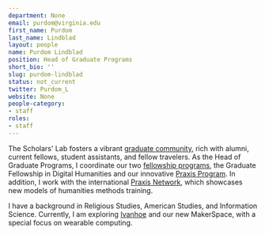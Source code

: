 ```yaml
---
department: None
email: purdom@virginia.edu
first_name: Purdom
last_name: Lindblad
layout: people
name: Purdom Lindblad
position: Head of Graduate Programs
short_bio: ''
slug: purdom-lindblad
status: not_current
twitter: Purdom_L
website: None
people-category:
- staff
roles:
- staff
---
```

The Scholars' Lab fosters a vibrant [graduate community](/people), rich with alumni, current fellows, student assistants, and fellow travelers. As the Head of Graduate Programs, I coordinate our two [fellowship programs](/student-opportunities), the Graduate Fellowship in Digital Humanities and our innovative [Praxis Program](http://www.praxis.scholarslab.org). In addition, I work with the international [Praxis Network](http://www.praxis-network.org), which showcases new models of humanities methods training.

I have a background in Religious Studies, American Studies, and Information Science. Currently, I am exploring [Ivanhoe](http://www.ivanhoe.scholarslab.org) and our new MakerSpace, with a special focus on wearable computing.
